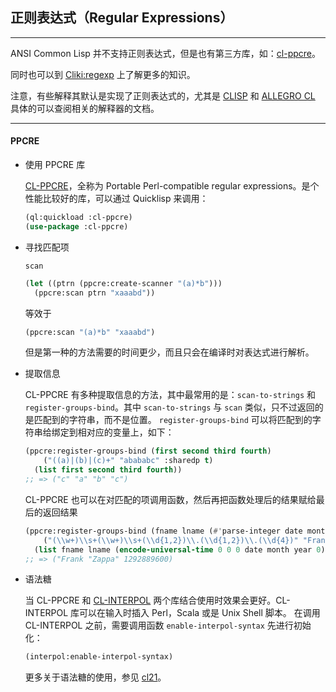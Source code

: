 ## 正则表达式（Regular Expressions）

---

ANSI Common Lisp 并不支持正则表达式，但是也有第三方库，如：[cl-ppcre](https://github.com/edicl/cl-ppcre)。

同时也可以到 [Cliki:regexp](http://www.cliki.net/Regular%20Expression) 上了解更多的知识。

注意，有些解释其默认是实现了正则表达式的，尤其是 [CLISP](http://clisp.sourceforge.net/impnotes.html#regexp) 和 [ALLEGRO CL](https://franz.com/support/documentation/current/doc/regexp.htm) 具体的可以查阅相关的解释器的文档。

---

#### PPCRE

* 使用 PPCRE 库

  [CL-PPCRE](https://github.com/edicl/cl-ppcre)，全称为 Portable Perl-compatible regular expressions。是个性能比较好的库，可以通过 Quicklisp 来调用：
  ~~~lisp
  (ql:quickload :cl-ppcre)
  (use-package :cl-ppcre)
  ~~~

* 寻找匹配项

  `scan`
  ~~~lisp
  (let ((ptrn (ppcre:create-scanner "(a)*b")))
    (ppcre:scan ptrn "xaaabd"))
  
  ~~~
  等效于
  ~~~lisp
  (ppcre:scan "(a)*b" "xaaabd")
  ~~~
  但是第一种的方法需要的时间更少，而且只会在编译时对表达式进行解析。

* 提取信息
  
  CL-PPCRE 有多种提取信息的方法，其中最常用的是：`scan-to-strings` 和 `register-groups-bind`。其中 `scan-to-strings` 与 `scan` 类似，只不过返回的是匹配到的字符串，而不是位置。
  `register-groups-bind` 可以将匹配到的字符串给绑定到相对应的变量上，如下：
  ~~~lisp
  (ppcre:register-groups-bind (first second third fourth)
      ("((a)|(b)|(c)+" "abababc" :sharedp t)
	(list first second third fourth))
  ;; => ("c" "a" "b" "c")
  ~~~
  CL-PPCRE 也可以在对匹配的项调用函数，然后再把函数处理后的结果赋给最后的返回结果
  ~~~lisp
  (ppcre:register-groups-bind (fname lname (#'parse-integer date month year))
      ("(\\w+)\\s+(\\w+)\\s+(\\d{1,2})\\.(\\d{1,2})\\.(\\d{4})" "Frank Zappa 21.12.1940")
    (list fname lname (encode-universal-time 0 0 0 date month year 0)))
  ;; => ("Frank "Zappa" 1292889600)
  ~~~

* 语法糖

  当 CL-PPCRE 和 [CL-INTERPOL](https://github.com/edicl/cl-interpol) 两个库结合使用时效果会更好。CL-INTERPOL 库可以在输入时插入 Perl，Scala 或是 Unix Shell 脚本。
  在调用 CL-INTERPOL 之前，需要调用函数 `enable-interpol-syntax` 先进行初始化：
  ~~~lisp
  (interpol:enable-interpol-syntax)
  ~~~
  更多关于语法糖的使用，参见 [cl21](https://lispcookbook.github.io/cl-cookbook/cl21.html)。
